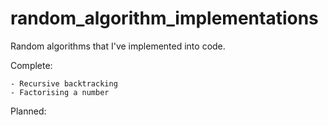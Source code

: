 # random_algorithm_implementations

Random algorithms that I've implemented into code.

Complete:
    
    - Recursive backtracking
    - Factorising a number

Planned:
